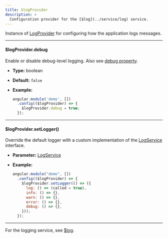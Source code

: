 ```yaml
---
title: $logProvider
description: >
  Configuration provider for the [$log](../service/log) service.
---
```


Instance of [LogProvider](../../../typedoc/classes/LogProvider.html) for configuring how the application logs messages.

------

#### $logProvider.debug

Enable or disable debug-level logging. Also see [debug property](../../../typedoc/classes/LogProvider.html#debug).

- **Type:** boolean  
- **Default:** `false`

- **Example:**

    ```js
    angular.module('demo', [])
      .config(($logProvider) => {
        $logProvider.debug = true;
      });
    ```

------

#### $logProvider.setLogger()

Override the default logger with a custom implementation of the [LogService](../../../typedoc/interfaces/LogService.html) interface.

- **Parameter:** [LogService](../../../typedoc/interfaces/LogService.html)

- **Example:**

    ```js
    angular.module("demo", [])
      .config(($logProvider) => {
        $logProvider.setLogger(() => ({
          log: () => (called = true),
          info: () => {},
          warn: () => {},
          error: () => {},
          debug: () => {},
        }));
      });
    ```

------

For the logging service, see [$log](../../services/log).
